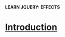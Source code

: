 #### LEARN JQUERY: EFFECTS

# [Introduction](https://www.codecademy.com/courses/learn-jquery/lessons/jquery-effects/exercises/effects-introduction)


